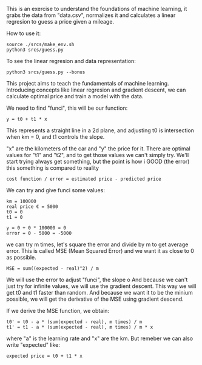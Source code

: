 This is an exercise to understand the foundations of machine learning,
it grabs the data from "data.csv", normalizes it and calculates a linear regresion
to guess a price given a mileage.

How to use it:

    source ./srcs/make_env.sh
    python3 srcs/guess.py

To see the linear regresion and data representation:

    python3 srcs/guess.py --bonus




This project aims to teach the fundamentals of machine learning.
Introducing concepts like linear regresion and gradient descent,
we can calculate optimal price and train a model with the data.

We need to find "funci", this will be our function:

    y = t0 + t1 * x 

This represents a straight line in a 2d plane, and adjusting 
t0 is intersection when km = 0, and t1 controls the slope.

"x" are the kilometers of the car and "y" the price for it.
There are optimal values for "t1" and "t2", and to get those values
we can't simply try. We'll start trying always get something, but the point is how i
GOOD (the error) this something is compared to reality

    cost function / error = estimated price - predicted price

We can try and give funci some values:

    km = 100000
    real price € = 5000
    t0 = 0
    t1 = 0

    y = 0 + 0 * 100000 = 0
    error = 0 - 5000 = -5000

we can try m times, let's square the error and divide by m to get average error.
This is called MSE (Mean Squared Error) and we want it as close to 0 as possible.

    MSE = sum((expected - real)^2) / m

We will use the error to adjust "funci", the slope o
And because we can't just try for infinite values, we will use the gradient
descent. This way we will get t0 and t1 faster than random.
And because we want it to be the minium possible, 
we will get the derivative of the MSE using gradient descend.

If we derive the MSE function, we obtain:

    t0' = t0 - a * (sum(expected - real), m times) / m
    t1' = t1 - a * (sum(expected - real), m times) / m * x

where "a" is the learning rate and "x" are the km.
But remeber we can also write "expected" like:
    
    expected price = t0 + t1 * x







    




